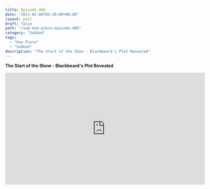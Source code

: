 ```yaml
---
title: Episode 486
date: "2011-02-06T05:30:00+00:00"
layout: post
draft: false
path: "/sub-one-piece-episode-486"
category: "Subbed"
tags:
  - "One Piece"
  - "Subbed"
description: "The Start of the Show - Blackbeard's Plot Revealed"
---
```


**The Start of the Show - Blackbeard's Plot Revealed**

<iframe width="640" height="360" src="https://www.rapidvideo.com/e/G6FRPEYE07" frameborder="0" marginwidth=0 marginheight=0 scrolling=no allowfullscreen></iframe>

